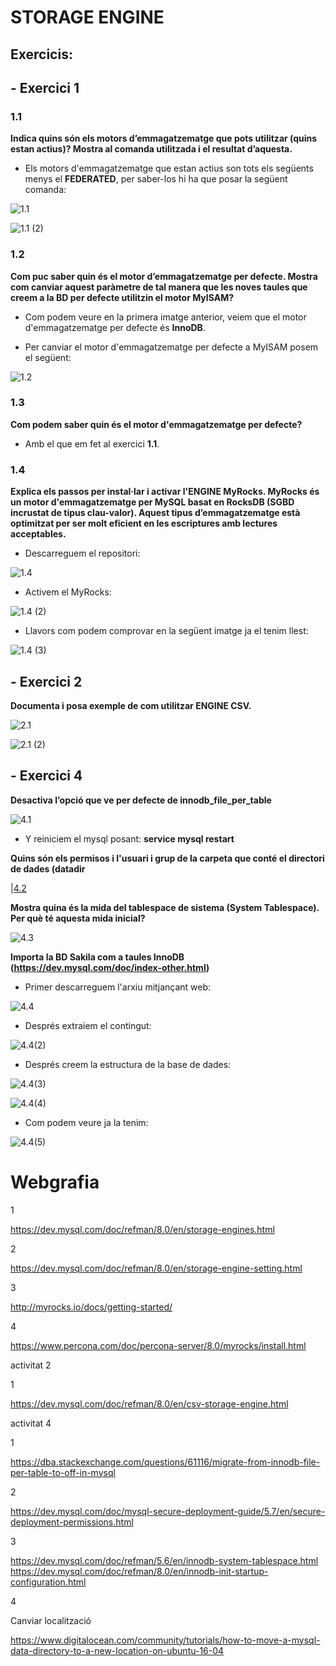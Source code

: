 # STORAGE ENGINE

## Exercicis:

## - Exercici 1

### 1.1

**Indica quins són els motors d’emmagatzematge que pots utilitzar (quins estan actius)? Mostra al comanda utilitzada i el resultat d’aquesta.**

- Els motors d'emmagatzematge que estan actius son tots els següents menys el **FEDERATED**, per saber-los hi ha que posar la següent comanda:

![1.1](https://github.com/JoelSola/Base-de-Dades/blob/main/Activitat%203/Imatges/1.1.png)

![1.1 (2)](https://github.com/JoelSola/Base-de-Dades/blob/main/Activitat%203/Imatges/1.1%20(2).png)

### 1.2

**Com puc saber quin és el motor d’emmagatzematge per defecte. Mostra com canviar aquest
paràmetre de tal manera que les noves taules que creem a la BD per defecte utilitzin el motor
MyISAM?**
- Com podem veure en la primera imatge anterior, veiem que el motor d'emmagatzematge per defecte és **InnoDB**.

- Per canviar el motor d'emmagatzematge per defecte a MyISAM posem el següent:

![1.2](https://github.com/JoelSola/Base-de-Dades/blob/main/Activitat%203/Imatges/1.2.png)

### 1.3

**Com podem saber quin és el motor d'emmagatzematge per defecte?**

- Amb el que em fet al exercici **1.1**.

### 1.4

**Explica els passos per instal·lar i activar l'ENGINE MyRocks. MyRocks és un motor d'emmagatzematge per MySQL basat en RocksDB (SGBD incrustat de tipus clau-valor). Aquest tipus d’emmagatzematge està optimitzat per ser molt eficient en les escriptures amb lectures
acceptables.**

- Descarreguem el repositori:

![1.4](https://github.com/JoelSola/Base-de-Dades/blob/main/Activitat%203/Imatges/1.4.png)

- Activem el MyRocks:

![1.4 (2)](https://github.com/JoelSola/Base-de-Dades/blob/main/Activitat%203/Imatges/1.4%20(2).png)

- Llavors com podem comprovar en la següent imatge ja el tenim llest:

![1.4 (3)](https://github.com/JoelSola/Base-de-Dades/blob/main/Activitat%203/Imatges/1.4%20(3).png)


## - Exercici 2

**Documenta i posa exemple de com utilitzar ENGINE CSV.**

![2.1](https://github.com/JoelSola/Base-de-Dades/blob/main/Activitat%203/Imatges/2.1.png)

![2.1 (2)](https://github.com/JoelSola/Base-de-Dades/blob/main/Activitat%203/Imatges/2.1%20(2).png)


## - Exercici 4

**Desactiva l’opció que ve per defecte de innodb_file_per_table**

![4.1](https://github.com/JoelSola/Base-de-Dades/blob/main/Activitat%203/Imatges/4.1.png)

- Y reiniciem el mysql posant: **service mysql restart**

**Quins són els permisos i l'usuari i grup de la carpeta que conté el directori de dades (datadir**

|[4.2](https://github.com/JoelSola/Base-de-Dades/blob/main/Activitat%203/Imatges/4.2.png)

**Mostra quina és la mida del tablespace de sistema (System Tablespace). Per què té aquesta 
mida inicial?**

![4.3](https://github.com/JoelSola/Base-de-Dades/blob/main/Activitat%203/Imatges/4.3.png)

**Importa la BD Sakila com a taules InnoDB (https://dev.mysql.com/doc/index-other.html)**

- Primer descarreguem l'arxiu mitjançant web:

![4.4](https://github.com/JoelSola/Base-de-Dades/blob/main/Activitat%202/Imatges/5.png)

- Després extraiem el contingut:

![4.4(2)](https://github.com/JoelSola/Base-de-Dades/blob/main/Activitat%203/Imatges/4.4.png)

- Després creem la estructura de la base de dades:

![4.4(3)](https://github.com/JoelSola/Base-de-Dades/blob/main/Activitat%203/Imatges/4.4(2).png)

![4.4(4)](https://github.com/JoelSola/Base-de-Dades/blob/main/Activitat%203/Imatges/4.4(3).png)

- Com podem veure ja la tenim:

![4.4(5)](https://github.com/JoelSola/Base-de-Dades/blob/main/Activitat%203/Imatges/4.4(4).png)




# Webgrafia

1

https://dev.mysql.com/doc/refman/8.0/en/storage-engines.html

2

https://dev.mysql.com/doc/refman/8.0/en/storage-engine-setting.html

3

http://myrocks.io/docs/getting-started/

4

https://www.percona.com/doc/percona-server/8.0/myrocks/install.html

activitat 2

1

https://dev.mysql.com/doc/refman/8.0/en/csv-storage-engine.html

activitat 4

1

https://dba.stackexchange.com/questions/61116/migrate-from-innodb-file-per-table-to-off-in-mysql

2

https://dev.mysql.com/doc/mysql-secure-deployment-guide/5.7/en/secure-deployment-permissions.html

3

https://dev.mysql.com/doc/refman/5.6/en/innodb-system-tablespace.html
https://dev.mysql.com/doc/refman/8.0/en/innodb-init-startup-configuration.html

4

Canviar localització

https://www.digitalocean.com/community/tutorials/how-to-move-a-mysql-data-directory-to-a-new-location-on-ubuntu-16-04

